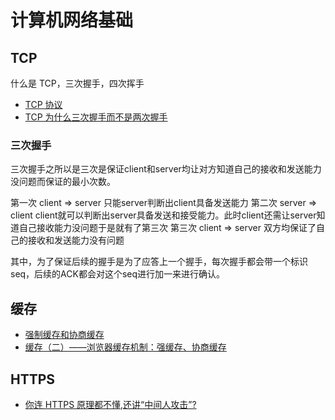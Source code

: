 # 计算机网络基础

## TCP

什么是 TCP，三次握手，四次挥手

- [TCP 协议](https://hit-alibaba.github.io/interview/basic/network/TCP.html)
- [TCP 为什么三次握手而不是两次握手](https://blog.csdn.net/lengxiao1993/article/details/82771768)

### 三次握手

三次握手之所以是三次是保证client和server均让对方知道自己的接收和发送能力没问题而保证的最小次数。

第一次 client => server 只能server判断出client具备发送能力
第二次 server => client client就可以判断出server具备发送和接受能力。此时client还需让server知道自己接收能力没问题于是就有了第三次
第三次 client => server 双方均保证了自己的接收和发送能力没有问题

其中，为了保证后续的握手是为了应答上一个握手，每次握手都会带一个标识 seq，后续的ACK都会对这个seq进行加一来进行确认。

## 缓存

- [强制缓存和协商缓存](https://juejin.cn/post/6844903838768431118)
- [缓存（二）——浏览器缓存机制：强缓存、协商缓存](https://github.com/amandakelake/blog/issues/41)

## HTTPS

- [你连 HTTPS 原理都不懂,还讲“中间人攻击”?](https://juejin.cn/post/6844904065227292685)
